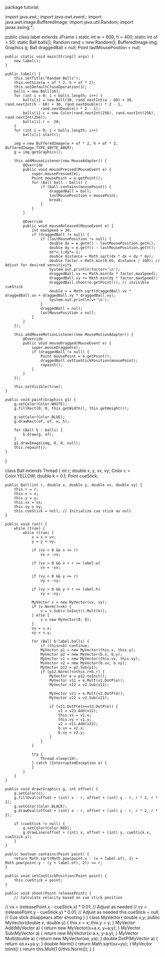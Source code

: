 package tutorial;

import java.awt.*;
import java.awt.event.*;
import java.awt.image.BufferedImage;
import java.util.Random;
import javax.swing.*;

public class label extends JFrame {
    static int w = 600, h = 400;
    static int of = 50;
    static Ball balls[];
    Random rand = new Random();
    BufferedImage img;
    Graphics g;
    Ball draggedBall = null;
    Point lastMousePosition = null;

    public static void main(String[] args) {
        new label();
    }

    public label() {
        this.setTitle("Random Balls");
        this.setSize(w + of * 2, h + of * 2);
        this.setDefaultCloseOperation(3);
        balls = new Ball[16];
        for (int i = 0; i < balls.length; i++) {
            balls[i] = new Ball(30, rand.nextInt(w - 60) + 30, rand.nextInt(h - 60) + 30, rand.nextDouble() * 2 - 1,
                    rand.nextDouble() * 2 - 1);
            balls[i].c = new Color(rand.nextInt(256), rand.nextInt(256), rand.nextInt(256));
            balls[i].r =  20;
        }
        for (int i = 0; i < balls.length; i++)
            balls[i].start();

        img = new BufferedImage(w + of * 2, h + of * 2, BufferedImage.TYPE_4BYTE_ABGR);
        g = img.getGraphics();

        this.addMouseListener(new MouseAdapter() {
            @Override
            public void mousePressed(MouseEvent e) {
            	super.mousePressed(e);
                Point mousePoint = e.getPoint();
                for (Ball ball : balls) {
                    if (ball.contains(mousePoint)) {
                        draggedBall = ball;
                        lastMousePosition = mousePoint;
                        break;
                    }
                }
            }

            @Override
            public void mouseReleased(MouseEvent e) {
            	int maxSpeed = 30;
                if (draggedBall != null) {
                    if (lastMousePosition != null) {
                        double dx = e.getX() - lastMousePosition.getX();
                        double dy = e.getY() - lastMousePosition.getY();
                        dx*=-1;dy*=-1;
                        double distance = Math.sqrt(dx * dx + dy * dy);
                        double factor = Math.min(0.05, distance / 100); // Adjust for desired sensitivity
                        System.out.println(factor+'\n');
                        draggedBall.vx += Math.min(dx * factor,maxSpeed);
                        draggedBall.vy += Math.min(dy * factor,maxSpeed);
                        draggedBall.shoot(e.getPoint()); // invisible cueStick
                        double v = Math.sqrt(draggedBall.vx * draggedBall.vx + draggedBall.vy * draggedBall.vy);
                        System.out.println(v+'\n');
                    }
                    draggedBall = null;
                    lastMousePosition = null;
                }
            }
        });

        this.addMouseMotionListener(new MouseMotionAdapter() {
            @Override
            public void mouseDragged(MouseEvent e) {
            	super.mouseDragged(e);
                if (draggedBall != null) {
                    Point mousePoint = e.getPoint();
                    draggedBall.setCueStickPosition(mousePoint);
                    repaint();
                }
            }
        });

        this.setVisible(true);
    }

    public void paint(Graphics g1) {
        g.setColor(Color.WHITE);
        g.fillRect(0, 0, this.getWidth(), this.getHeight());

        g.setColor(Color.BLUE);
        g.drawRect(of, of, w, h);

        for (Ball b : balls) {
            b.draw(g, of);
        }
        g1.drawImage(img, 0, 0, null);
        this.repaint();
    }
}

class Ball extends Thread {
    int r;
    double x, y, vx, vy;
    Color c = Color.YELLOW;
    double k = 0.1;
    Point cueStick;

    public Ball(int r, double x, double y, double vx, double vy) {
        this.r = r;
        this.x = x;
        this.y = y;
        this.vx = vx;
        this.vy = vy;
        this.cueStick = null; // Initialize cue stick as null
    }

    public void run() {
        while (true) {
        	while (true) {
                x = x + vx;
                y = y + vy;

                if (vx < 0 && x <= r)
                    vx = -vx;

                if (vx > 0 && x + r >= label.w)
                    vx = -vx;

                if (vy < 0 && y <= r)
                    vy = -vy;

                if (vy > 0 && y + r >= label.h)
                    vy = -vy;

                MyVector v = new MyVector(vx, vy);
                if (v.Norm()>=k) {
                    v = v.Sub(v.toInit().Mult(k));
                } else {
                    v = new MyVector(0, 0);
                }
                vx = v.x;
                vy = v.y;

                for (Ball b:label.balls) {
                    if (this==b) continue;
                    MyVector p1 = new MyVector(this.x, this.y);
                    MyVector p2 = new MyVector(b.x, b.y);
                    MyVector v1 = new MyVector(this.vx, this.vy);
                    MyVector v2 = new MyVector(b.vx, b.vy);
                    MyVector p12 = p2.Sub(p1);
                    if (p12.Norm()<=this.r+b.r) {
                        MyVector e = p12.toInit();
                        MyVector v11 = e.Mult(v1.DotP(e));
                        MyVector v12 = v1.Sub(v11);

                        MyVector v21 = e.Mult(v2.DotP(e));
                        MyVector v22 = v2.Sub(v21);

                        if (v11.DotP(e)>=v12.DotP(e)) {
                            v1 = v21.Add(v12);
                            this.vx = v1.x;
                            this.vy = v1.y;
                            v2 = v11.Add(v22);
                            b.vx = v2.x;
                            b.vy = v2.y;
                        }
                    }
                }

                try {
                    Thread.sleep(10);
                } catch (InterruptedException e) {
                }
            }
        }
    }

    public void draw(Graphics g, int offset) {
        g.setColor(c);
        g.fillOval(offset + (int) x - r, offset + (int) y - r, r * 2, r * 2);
        g.setColor(Color.BLACK);
        g.drawOval(offset + (int) x - r, offset + (int) y - r, r * 2, r * 2);

        if (cueStick != null) {
            g.setColor(Color.RED);
            g.drawLine(offset + (int) x, offset + (int) y, cueStick.x, cueStick.y);
        }
    }

    public boolean contains(Point point) {
        return Math.sqrt(Math.pow(point.x - (x + label.of), 2) + Math.pow(point.y - (y + label.of), 2)) <= r;
    }

    public void setCueStickPosition(Point point) {
        this.cueStick = point;
    }

    public void shoot(Point releasePoint) {
        // Calculate velocity based on cue stick position
//        vx = (releasePoint.x - cueStick.x) * 0.01; // Adjust as needed
//        vy = (releasePoint.y - cueStick.y) * 0.01; // Adjust as needed
        this.cueStick = null; // Cue stick disappears after shooting
    }
}
class MyVector{
    double x,y;
    public MyVector(double x, double y) {
        this.x = x;
        this.y = y;
    }
    MyVector Add(MyVector a) {
        return new MyVector(x+a.x, y+a.y);
    }
    MyVector Sub(MyVector a) {
        return new MyVector(x-a.x, y-a.y);
    }
    MyVector Mult(double a) {
        return new MyVector(x*a, y*a);
    }
    double DotP(MyVector a) {
        return x*a.x+y*a.y;
    }
    double Norm() {
        return Math.sqrt(x*x+y*y);
    }
    MyVector toInit() {
        return this.Mult(1.0/this.Norm());
    }
}
